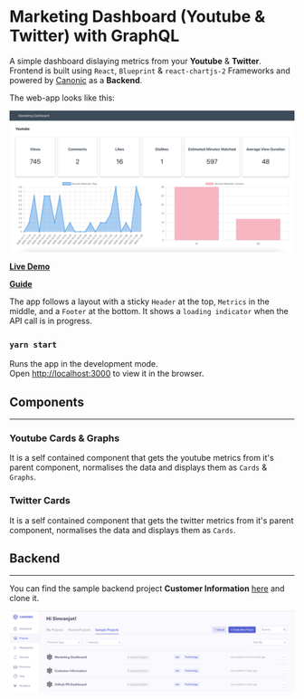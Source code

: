 # Marketing Dashboard (Youtube & Twitter) with GraphQL

A simple dashboard dislaying metrics from your **Youtube** & **Twitter**. Frontend is built using `React`, `Blueprint` & `react-chartjs-2` Frameworks and powered by [Canonic](https://canonic.dev/) as a **Backend**.

The web-app looks like this:

![Screenshot](./screenshots/marketing-dashboard.png)

[**Live Demo**](https://canonic-marketing-dashboard.netlify.app/)

[**Guide**](https://dev.to/canonic/how-to-build-a-twitter-youtube-analytics-dashboard-with-react-2p2d)

The app follows a layout with a sticky `Header` at the top, `Metrics` in the middle, and a `Footer` at the bottom. It shows a `loading indicator` when the API call is in progress.

### `yarn start`

Runs the app in the development mode.\
Open [http://localhost:3000](http://localhost:3000) to view it in the browser.

## Components

---

### Youtube Cards & Graphs

It is a self contained component that gets the youtube metrics from it's parent component, normalises the data and displays them as `Cards` & `Graphs`.

### Twitter Cards

It is a self contained component that gets the twitter metrics from it's parent component, normalises the data and displays them as `Cards`.

## Backend

---

You can find the sample backend project **Customer Information** [here](https://app.canonic.dev/dashboard/marketplace/samples) and clone it.

![Screenshot](./screenshots/sample.png)
